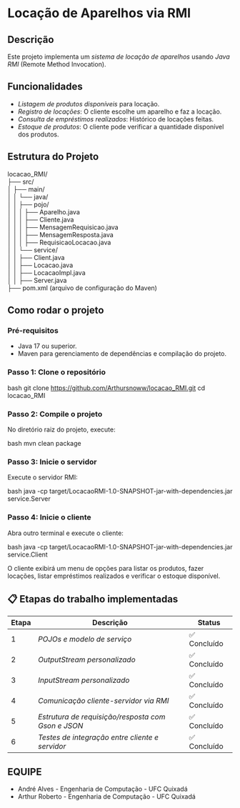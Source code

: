 # Locação de Aparelhos via RMI

## Descrição

Este projeto implementa um *sistema de locação de aparelhos* usando *Java RMI* (Remote Method Invocation).

## Funcionalidades

- *Listagem de produtos disponíveis* para locação.
- *Registro de locações*: O cliente escolhe um aparelho e faz a locação.
- *Consulta de empréstimos realizados*: Histórico de locações feitas.
- *Estoque de produtos*: O cliente pode verificar a quantidade disponível dos produtos.

## Estrutura do Projeto


locacao_RMI/<br>
├── src/<br>
│   ├── main/<br>
│   │   └── java/<br>
│   │       ├── pojo/<br>
│   │       │   ├── Aparelho.java<br>
│   │       │   ├── Cliente.java<br>
│   │       │   ├── MensagemRequisicao.java<br>
│   │       │   ├── MensagemResposta.java<br>
│   │       │   ├── RequisicaoLocacao.java<br>
│   │       └── service/<br>
│   │           ├── Client.java<br>
│   │           ├── Locacao.java<br>
│   │           ├── LocacaoImpl.java<br>
│   │           ├── Server.java<br>
├── pom.xml  (arquivo de configuração do Maven)<br>


## Como rodar o projeto

### Pré-requisitos

- Java 17 ou superior.
- Maven para gerenciamento de dependências e compilação do projeto.

### Passo 1: Clone o repositório

bash
git clone https://github.com/Arthursnoww/locacao_RMI.git
cd locacao_RMI


### Passo 2: Compile o projeto

No diretório raiz do projeto, execute:

bash
mvn clean package


### Passo 3: Inicie o servidor

Execute o servidor RMI:

bash
java -cp target/LocacaoRMI-1.0-SNAPSHOT-jar-with-dependencies.jar service.Server


### Passo 4: Inicie o cliente

Abra outro terminal e execute o cliente:

bash
java -cp target/LocacaoRMI-1.0-SNAPSHOT-jar-with-dependencies.jar service.Client


O cliente exibirá um menu de opções para listar os produtos, fazer locações, listar empréstimos realizados e verificar o estoque disponível.



## 📋 Etapas do trabalho implementadas
| Etapa | Descrição                                            | Status      |
| ----- | ---------------------------------------------------- | ----------- |
| 1     | *POJOs e modelo de serviço*                        | ✅ Concluído |
| 2     | *OutputStream personalizado*                       | ✅ Concluído |
| 3     | *InputStream personalizado*                        | ✅ Concluído |
| 4     | *Comunicação cliente-servidor via RMI*             | ✅ Concluído |
| 5     | *Estrutura de requisição/resposta com Gson e JSON* | ✅ Concluído |
| 6     | *Testes de integração entre cliente e servidor*    | ✅ Concluído |


## EQUIPE

- André Alves - Engenharia de Computação - UFC Quixadá
- Arthur Roberto - Engenharia de Computação - UFC Quixadá

